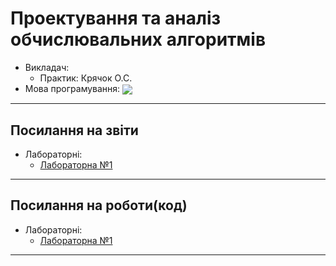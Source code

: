 <h1><b>Проектування та аналіз обчислювальних алгоритмів</b></h1>
 <p>
 <ul> 
  <li>Викладач:<ul>
    <li>Практик: Крячок О.С.</li>
    </ul> </li>
  <li>Мова програмування: <img src ="https://img.shields.io/badge/Java-%23ED8B00.svg?style=flat&logo=coffeescript&logoColor=white"  align="center"></li>

  </ul>
  </p>
  
  ---
  
  <h2>Посилання на звіти</h2>
   <p>
 <ul> 
  <li>Лабораторні:<ul>
    <li><a href="https://github.com/karkuh/KPI_works/blob/master/3_sem/design_and_analysis_of_computational_algorithms/Reports/lab1/%D0%9B%D0%B0%D0%B1%D0%BE%D1%80%D0%B0%D1%82%D0%BE%D1%80%D0%BD%D0%B0%20%D1%80%D0%BE%D0%B1%D0%BE%D1%82%D0%B0%20%E2%84%961.docx">Лабораторна №1</a></li>
   
   </ul> </li>
   

  </ul>
  </p>
  
  ---
  
  <h2>Посилання на роботи(код)</h2>
   <p>
 <ul> 
  <li>Лабораторні:<ul>
    <li><a href="https://github.com/karkuh/KPI_works/tree/master/3_sem/design_and_analysis_of_computational_algorithms/Works/lab1">Лабораторна №1</a></li>
    </ul> </li>
   
  </ul>
  </p>
  
  ---
